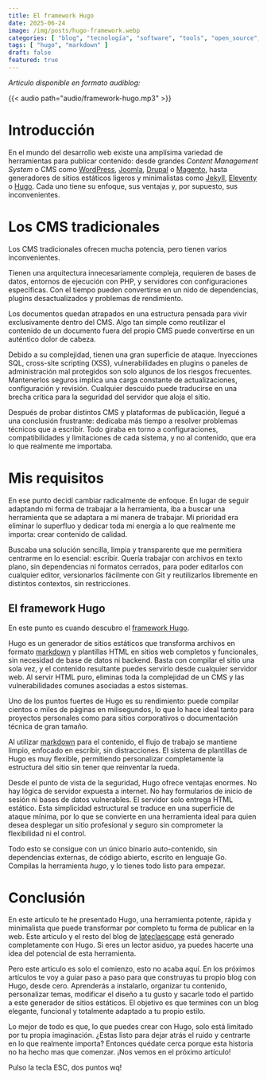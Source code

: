 ```yaml
---
title: El framework Hugo
date: 2025-06-24
image: /img/posts/hugo-framework.webp
categories: [ "blog", "tecnología", "software", "tools", "open_source", "free_software", "CMS" ]
tags: [ "hugo", "markdown" ]
draft: false
featured: true
---
```


*Articulo disponible en formato audiblog:*

{{< audio path="audio/framework-hugo.mp3" >}}

# Introducción

En el mundo del desarrollo web existe una amplísima variedad de herramientas para publicar contenido: desde grandes *Content Management System* o CMS como [WordPress](https://wordpress.com/), [Joomla](https://www.joomla.org/), [Drupal](https://new.drupal.org/) o [Magento](https://magento-opensource.com/), hasta generadores de sitios estáticos ligeros y minimalistas como [Jekyll](https://jekyllrb.com/), [Eleventy](https://www.11ty.dev/) o [Hugo](https://gohugo.io/). Cada uno tiene su enfoque, sus ventajas y, por supuesto, sus inconvenientes.

# Los CMS tradicionales

Los CMS tradicionales ofrecen mucha potencia, pero tienen varios inconvenientes.

Tienen una arquitectura innecesariamente compleja, requieren de bases de datos, entornos de ejecución con PHP, y servidores con configuraciones específicas. Con el tiempo pueden convertirse en un nido de dependencias, plugins desactualizados y problemas de rendimiento.

Los documentos quedan atrapados en una estructura pensada para vivir exclusivamente dentro del CMS. Algo tan simple como reutilizar el contenido de un documento fuera del propio CMS puede convertirse en un auténtico dolor de cabeza.

Debido a su complejidad, tienen una gran superficie de ataque. Inyecciones SQL, cross-site scripting (XSS), vulnerabilidades en plugins o paneles de administración mal protegidos son solo algunos de los riesgos frecuentes. Mantenerlos seguros implica una carga constante de actualizaciones, configuración y revisión. Cualquier descuido puede traducirse en una brecha crítica para la seguridad del servidor que aloja el sitio.

Después de probar distintos CMS y plataformas de publicación, llegué a una conclusión frustrante: dedicaba más tiempo a resolver problemas técnicos que a escribir. Todo giraba en torno a configuraciones, compatibilidades y limitaciones de cada sistema, y no al contenido, que era lo que realmente me importaba.

# Mis requisitos

En ese punto decidí cambiar radicalmente de enfoque. En lugar de seguir adaptando mi forma de trabajar a la herramienta, iba a buscar una herramienta que se adaptara a mi manera de trabajar. Mi prioridad era eliminar lo superfluo y dedicar toda mi energía a lo que realmente me importa: crear contenido de calidad.

Buscaba una solución sencilla, limpia y transparente que me permitiera centrarme en lo esencial: escribir. Quería trabajar con archivos en texto plano, sin dependencias ni formatos cerrados, para poder editarlos con cualquier editor, versionarlos fácilmente con Git y reutilizarlos libremente en distintos contextos, sin restricciones.

## El framework Hugo

En este punto es cuando descubro el [framework Hugo](https://gohugo.io/).

Hugo es un generador de sitios estáticos que transforma archivos en formato [markdown](https://commonmark.org/) y plantillas HTML en sitios web completos y funcionales, sin necesidad de base de datos ni backend. Basta con compilar el sitio una sola vez, y el contenido resultante puedes servirlo desde cualquier servidor web. Al servir HTML puro, eliminas toda la complejidad de un CMS y las vulnerabilidades comunes asociadas a estos sistemas.

Uno de los puntos fuertes de Hugo es su rendimiento: puede compilar cientos o miles de páginas en milisegundos, lo que lo hace ideal tanto para proyectos personales como para sitios corporativos o documentación técnica de gran tamaño.

Al utilizar [markdown](https://commonmark.org/) para el contenido, el flujo de trabajo se mantiene limpio, enfocado en escribir, sin distracciones. El sistema de plantillas de Hugo es muy flexible, permitiendo personalizar completamente la estructura del sitio sin tener que reinventar la rueda.

Desde el punto de vista de la seguridad, Hugo ofrece ventajas enormes. No hay lógica de servidor expuesta a internet. No hay formularios de inicio de sesión ni bases de datos vulnerables. El servidor solo entrega HTML estático. Esta simplicidad estructural se traduce en una superficie de ataque mínima, por lo que se convierte en una herramienta ideal para quien desea desplegar un sitio profesional y seguro sin comprometer la flexibilidad ni el control.

Todo esto se consigue con un único binario auto-contenido, sin dependencias externas, de código abierto, escrito en lenguaje Go. Compilas la herramienta *hugo*, y lo tienes todo listo para empezar.

# Conclusión

En este artículo te he presentado Hugo, una herramienta potente, rápida y minimalista que puede transformar por completo tu forma de publicar en la web. Este articulo y el resto del blog de [lateclaescape](https://www.lateclaescape.com) está generado completamente con Hugo. Si eres un lector asiduo, ya puedes hacerte una idea del potencial de esta herramienta.

Pero este articulo es solo el comienzo, esto no acaba aquí. En los próximos artículos te voy a guiar paso a paso para que construyas tu propio blog con Hugo, desde cero. Aprenderás a instalarlo, organizar tu contenido, personalizar temas, modificar el diseño a tu gusto y sacarle todo el partido a este generador de sitios estáticos. El objetivo es que termines con un blog elegante, funcional y totalmente adaptado a tu propio estilo.

Lo mejor de todo es que, lo que puedes crear con Hugo, solo está limitado por tu propia imaginación. ¿Estas listo para dejar atrás el ruido y centrarte en lo que realmente importa? Entonces quédate cerca porque esta historia no ha hecho mas que comenzar. ¡Nos vemos en el próximo artículo!

Pulso la tecla ESC, dos puntos wq!

